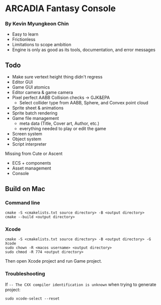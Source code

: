 # ARCADIA Fantasy Console
### By Kevin Myungkeon Chin

- Easy to learn
- Frictionless
- Limitations to scope ambition
- Engine is only as good as its tools, documentation, and error messages

## Todo

- Make sure vertext height thing didn't regress
- Editor GUI
- Game GUI atomics
- Editor camera & game camera
- Pixel perfect AABB Collision checks -> GJK&EPA
  - Select collider type from AABB, Sphere, and Convex point cloud
- Sprite sheet & animations
- Sprite batch rendering
- Game file management
  - meta data (Title, Cover art, Author, etc.)
  - everything needed to play or edit the game
- Screen system
- Object system
- Script interpreter

Missing from Cute or Ascent
- ECS + components
- Asset management
- Console




## Build on Mac

### Command line
```
cmake -S <cmakelists.txt source directory> -B <output directory>
cmake --build <output directory>
```

### Xcode
```
cmake -S <cmakelists.txt source directory> -B <output directory> -G Xcode
sudo chown -R <macos username> <output directory>
sudo chmod -R 774 <output directory>
```
Then open Xcode project and run Game project.

### Troubleshooting
If `-- The CXX compiler identification is unknown` when trying to generate project:
```
sudo xcode-select --reset
```
